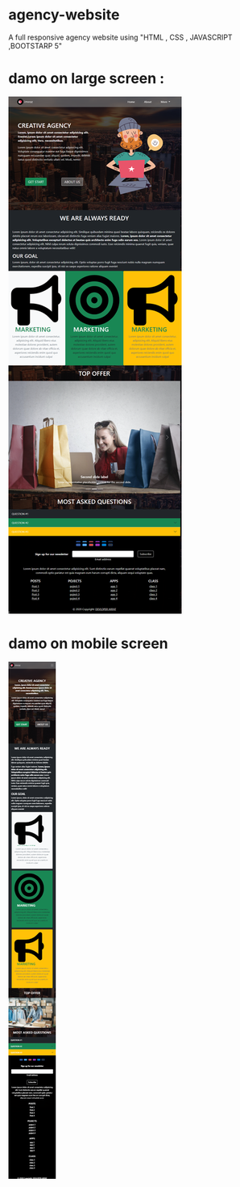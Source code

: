 # agency-website

A full responsive agency website using 
"HTML , CSS , JAVASCRIPT ,BOOTSTARP 5"
 
 # damo on large screen :
![This is an image](https://github.com/coden-arfat/agency-website/blob/master/screencapture-127-0-0-1-5501-index-html-2022-02-10-10_49_39.png)

# damo on mobile screen

![This is an image](https://github.com/coden-arfat/agency-website/blob/master/screencapture-127-0-0-1-5501-index-html-2022-02-10-10_53_23.png)

